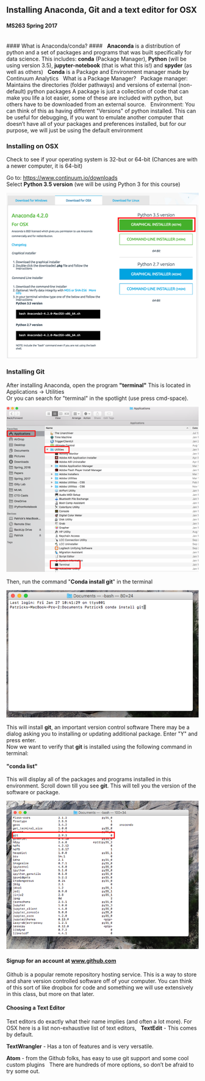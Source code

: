 <h2>Installing Anaconda, Git and a text editor for OSX </h2><h4>MS263 Spring 2017</h4>
<br>
#### What is Anaconda/conda? ####
 
<b>Anaconda</b> is a distribution of python and a set of packages and programs that was built specifically for data science.
This includes: <b>conda</b> (Package Manager), <b>Python</b> (will be using version 3.5), <b>jupyter-notebook</b> (that is what this is!) and  <b>spyder</b> (as well as others)
 
<b>Conda</b> is a Package and Environment manager made by Continuum Analytics
 
What is a Package Manager?
 
Package manager: Maintains the directories (folder pathways) and versions of external (non-default) python packages
A package is just a collection of code that can make you life a lot easier, some of these are included with python, but others have to be downloaded from an external source.
 
Environment: You can think of this as having different "Versions" of python installed. This can be useful for debugging, if you want to emulate another computer that doesn’t have all of your packages and preferences installed, but for our purpose, we will just be using the default environment

### Installing on OSX ###
Check to see if your operating system is 32-but or 64-bit (Chances are with a newer computer, it is 64-bit)

Go to: https://www.continuum.io/downloads <br>
Select <b>Python 3.5 version</b> (we will be using Python 3 for this course)

![install_python3_OX](images/install_python3_osx.png)

### Installing Git ###
After installing Anaconda, open the program <b>"terminal"</b>
This is located in Applications -> Utilities<br>
Or you can search for "terminal" in the spotlight (use press cmd-space).

![cmd_prompt](images/comd_prompt_osx.png)<br>

Then, run the command "<b>Conda install git</b>" in the terminal

![conda_install_git](images/conda_install_git_os.png)

This will install <b>git</b>, an important version control software  There may be a dialog asking you to installing or updating additional package. Enter "Y" and press enter.<br>
Now we want to verify that <b>git</b> is installed using the following command in terminal:<br><br>
<b>"conda list"</b>
<br><br>
This will display all of the packages and programs installed in this environment. Scroll down till you see <b>git</b>. This will tell you the version of the software or package. <br>

![verify git OSX](images/verify_git_osx.png)


#### Signup for an account at <a>www.github.com</a> ####
Github is a popular remote repository hosting service. This is a way to store and share version controlled software off of your computer. You can think of this sort of like dropbox for code and something we will use extensively in this class, but more on that later.

#### Choosing a Text Editor ####
Text editors do exactly what their name implies (and often a lot more).
For OSX here is a list non-exhaustive list of text editors,
 
<b>TextEdit</b> - This comes by default.

<b>TextWrangler</b>  - Has a ton of features and is very versatile.

<b>Atom</b> - from the Github folks, has easy to use git support and some cool custom plugins
 
There are hundreds of more options, so don’t be afraid to try some out.
